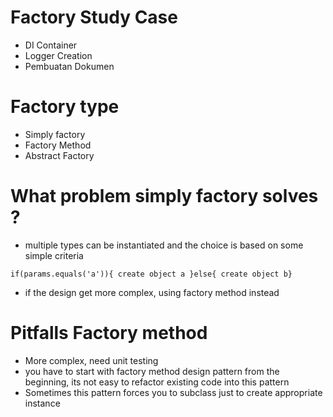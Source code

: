 # Factory Study Case

- DI Container
- Logger Creation
- Pembuatan Dokumen

# Factory type
- Simply factory
- Factory Method
- Abstract Factory

# What problem simply factory solves ?
- multiple types can be instantiated and the choice is based on some simple criteria
```agsl
if(params.equals('a')){ create object a }else{ create object b}
```
- if the design get more complex, using factory method instead

# Pitfalls Factory method
- More complex, need unit testing
- you have to start with factory method design pattern from the beginning, its not easy to refactor existing code into this pattern
- Sometimes this pattern forces you to subclass just to create appropriate instance


